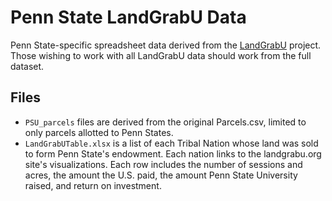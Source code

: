 # Penn State LandGrabU Data

Penn State-specific spreadsheet data derived from the [LandGrabU](https://github.com/HCN-Digital-Projects/landgrabu-data) project. Those wishing to work with all LandGrabU data should work from the full dataset.

## Files

* `PSU_parcels` files are derived from the original Parcels.csv, limited to only parcels allotted to Penn States.
* `LandGrabUTable.xlsx` is a list of each Tribal Nation whose land was sold to form Penn State's endowment. Each nation links to the landgrabu.org site's visualizations. Each row includes the number of sessions and acres, the amount the U.S. paid, the amount Penn State University raised, and return on investment.
